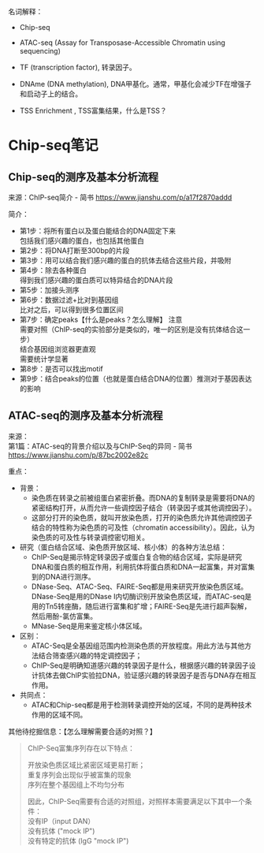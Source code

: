 名词解释：

- Chip-seq 
- ATAC-seq (Assay for Transposase-Accessible Chromatin using sequencing)

- TF (transcription factor), 转录因子。
- DNAme (DNA methylation), DNA甲基化。通常，甲基化会减少TF在增强子和启动子上的结合。

- TSS Enrichment , TSS富集结果，什么是TSS？

# Chip-seq笔记

## Chip-seq的测序及基本分析流程

来源：ChIP-seq简介 - 简书
https://www.jianshu.com/p/a17f2870addd

简介：

- 第1步：将所有蛋白以及蛋白能结合的DNA固定下来  
包括我们感兴趣的蛋白，也包括其他蛋白
- 第2步：将DNA打断至300bp的片段
- 第3步：用可以结合我们感兴趣的蛋白的抗体去结合这些片段，并吸附
- 第4步：除去各种蛋白  
得到我们感兴趣的蛋白质可以特异结合的DNA片段
- 第5步：加接头测序
- 第6步：数据过滤+比对到基因组  
比对之后，可以得到很多位置区间
- 第7步：确定peaks【什么是peaks？怎么理解】
注意  
需要对照（ChIP-seq的实验部分是类似的，唯一的区别是没有抗体结合这一步）  
结合基因组浏览器更直观  
需要统计学显著  
- 第8步：是否可以找出motif
- 第9步：结合peaks的位置（也就是蛋白结合DNA的位置）推测对于基因表达的影响

## ATAC-seq的测序及基本分析流程
来源：  
第1篇：ATAC-seq的背景介绍以及与ChIP-Seq的异同 - 简书  
https://www.jianshu.com/p/87bc2002e82c

重点：
- 背景：
  - 染色质在转录之前被组蛋白紧密折叠。而DNA的复制转录是需要将DNA的紧密结构打开，从而允许一些调控因子结合（转录因子或其他调控因子）。
  - 这部分打开的染色质，就叫开放染色质，打开的染色质允许其他调控因子结合的特性称为染色质的可及性（chromatin accessibility）。因此，认为染色质的可及性与转录调控密切相关。
- 研究（蛋白结合区域、染色质开放区域、核小体）的各种方法总结：
  - ChIP-Seq是揭示特定转录因子或蛋白复合物的结合区域，实际是研究DNA和蛋白质的相互作用，利用抗体将蛋白质和DNA一起富集，并对富集到的DNA进行测序。
  - DNase-Seq、ATAC-Seq、FAIRE-Seq都是用来研究开放染色质区域。DNase-Seq是用的DNase I内切酶识别开放染色质区域，而ATAC-seq是用的Tn5转座酶，随后进行富集和扩增；FAIRE-Seq是先进行超声裂解，然后用酚-氯仿富集。
  - MNase-Seq是用来鉴定核小体区域。
- 区别：
  - ATAC-Seq是全基因组范围内检测染色质的开放程度。用此方法与其他方法结合筛查感兴趣的特定调控因子；
  - ChIP-Seq是明确知道感兴趣的转录因子是什么，根据感兴趣的转录因子设计抗体去做ChIP实验拉DNA，验证感兴趣的转录因子是否与DNA存在相互作用。
- 共同点：
  - ATAC和Chip-seq都是用于检测转录调控开始的区域，不同的是两种技术作用的区域不同。

其他待挖掘信息：【怎么理解需要合适的对照？】

> ChIP-Seq富集序列存在以下特点：  
>   
> 开放染色质区域比紧密区域更易打断；  
> 重复序列会出现似乎被富集的现象  
> 序列在整个基因组上不均匀分布  
>   
> 因此，ChIP-Seq需要有合适的对照组，对照样本需要满足以下其中一个条件：  
> 没有IP（input DAN）  
> 没有抗体 ("mock IP")  
> 没有特定的抗体 (IgG "mock IP")  